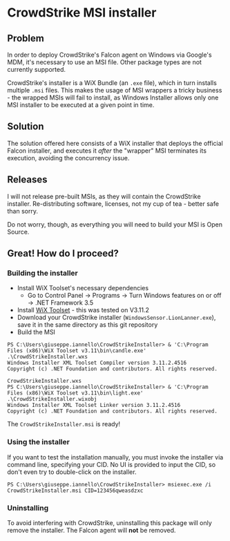 # CrowdStrike MSI installer

## Problem

In order to deploy CrowdStrike's Falcon agent on Windows via Google's MDM, it's necessary
to use an MSI file. Other package types are not currently supported.

CrowdStrike's installer is a WiX Bundle (an `.exe` file), which in turn installs multiple `.msi` files.
This makes the usage of MSI wrappers a tricky business - the wrapped MSIs will fail to install, as Windows Installer
allows only one MSI installer to be executed at a given point in time.

## Solution

The solution offered here consists of a WiX installer that deploys the official Falcon installer, and executes it
_after_ the "wrapper" MSI terminates its execution, avoiding the concurrency issue.

## Releases

I will not release pre-built MSIs, as they will contain the CrowdStrike installer. Re-distributing software,
licenses, not my cup of tea - better safe than sorry.

Do not worry, though, as everything you will need to build your MSI is Open Source.

## Great! How do I proceed?

### Building the installer

* Install WiX Toolset's necessary dependencies
  * Go to Control Panel -> Programs -> Turn Windows features on or off -> .NET Framework 3.5
* Install [WiX Toolset](https://wixtoolset.org/releases/) - this was tested on V3.11.2
* Download your CrowdStrike installer (`WindowsSensor.LionLanner.exe`), save it in the same directory as this git
repository
* Build the MSI
```shell
PS C:\Users\giuseppe.iannello\CrowdStrikeInstaller> & 'C:\Program Files (x86)\WiX Toolset v3.11\bin\candle.exe' .\CrowdStrikeInstaller.wxs
Windows Installer XML Toolset Compiler version 3.11.2.4516
Copyright (c) .NET Foundation and contributors. All rights reserved.

CrowdStrikeInstaller.wxs
PS C:\Users\giuseppe.iannello\CrowdStrikeInstaller> & 'C:\Program Files (x86)\WiX Toolset v3.11\bin\light.exe' .\CrowdStrikeInstaller.wixobj
Windows Installer XML Toolset Linker version 3.11.2.4516
Copyright (c) .NET Foundation and contributors. All rights reserved.
```
The `CrowdStrikeInstaller.msi` is ready!

### Using the installer

If you want to test the installation manually, you must invoke the installer via command line, specifying your CID.
No UI is provided to input the CID, so don't even try to double-click on the installer.
```shell
PS C:\Users\giuseppe.iannello\CrowdStrikeInstaller> msiexec.exe /i CrowdStrikeInstaller.msi CID=123456qweasdzxc
```

### Uninstalling

To avoid interfering with CrowdStrike, uninstalling this package will only remove the installer. The Falcon agent will
**not** be removed.
